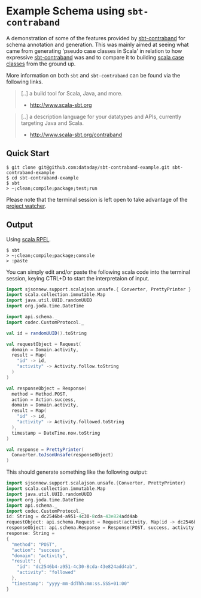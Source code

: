 # Example Schema using `sbt-contraband`

A demonstration of some of the features provided by [sbt-contraband](https://github.com/sbt/contraband) for schema annotation and generation. This was mainly aimed at seeing what came from generating 'pseudo case classes in Scala' in relation to how expressive [sbt-contraband](https://github.com/sbt/contraband) was and to compare it to building [scala case classes](http://docs.scala-lang.org/tutorials/tour/case-classes.html) from the ground up.

More information on both `sbt` and `sbt-contraband` can be found via the following links.

>[..] a build tool for Scala, Java, and more.
> - http://www.scala-sbt.org

>[..] a description language for your datatypes and APIs, currently targeting Java and Scala.
> - http://www.scala-sbt.org/contraband

## Quick Start

  ```
  $ git clone git@github.com:dataday/sbt-contraband-example.git sbt-contraband-example
  $ cd sbt-contraband-example
  $ sbt
  > ~;clean;compile;package;test;run
  ```

  Please note that the terminal session is left open to take advantage of the [project watcher](https://github.com/sbt/sbt/issues/2038).

## Output

  Using [scala RPEL](http://docs.scala-lang.org/overviews/repl/overview.html).

  ```
  $ sbt
  > ~;clean;compile;package;console
  > :paste
  ```

  You can simply edit and/or paste the following scala code into the terminal session, keying CTRL+D to start the interpretaion of input.

  ```scala
  import sjsonnew.support.scalajson.unsafe.{ Converter, PrettyPrinter }
  import scala.collection.immutable.Map
  import java.util.UUID.randomUUID
  import org.joda.time.DateTime

  import api.schema._
  import codec.CustomProtocol._

  val id = randomUUID().toString

  val requestObject = Request(
    domain = Domain.activity,
    result = Map(
      "id" -> id,
      "activity" -> Activity.follow.toString
    )
  )

  val responseObject = Response(
    method = Method.POST,
    action = Action.success,
    domain = Domain.activity,
    result = Map(
      "id" -> id,
      "activity" -> Activity.followed.toString
    ),
    timestamp = DateTime.now.toString
  )

  val response = PrettyPrinter(
    Converter.toJsonUnsafe(responseObject)
  )
  ```

  This should generate something like the following output:

  ```scala
  import sjsonnew.support.scalajson.unsafe.{Converter, PrettyPrinter}
  import scala.collection.immutable.Map
  import java.util.UUID.randomUUID
  import org.joda.time.DateTime
  import api.schema._
  import codec.CustomProtocol._
  id: String = dc2546b4-a951-4c30-8cda-43e824add4ab
  requestObject: api.schema.Request = Request(activity, Map(id -> dc2546b4-a951-4c30-8cda-43e824add4ab, activity -> follow))
  responseObject: api.schema.Response = Response(POST, success, activity, Map(id -> dc2546b4-a951-4c30-8cda-43e824add4ab, activity -> followed), yyyy-mm-ddThh:mm:ss.SSS+01:00)
  response: String =
  {
    "method": "POST",
    "action": "success",
    "domain": "activity",
    "result": {
      "id": "dc2546b4-a951-4c30-8cda-43e824add4ab",
      "activity": "followed"
    },
    "timestamp": "yyyy-mm-ddThh:mm:ss.SSS+01:00"
  }
  ```
